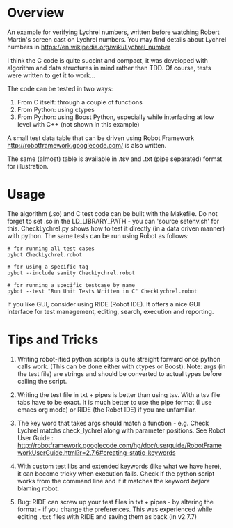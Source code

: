 # Overview

An example for verifying Lychrel numbers, written before watching Robert
Martin's screen cast on Lychrel numbers. You may find details about Lychrel
numbers in https://en.wikipedia.org/wiki/Lychrel_number

I think the C code is quite succint and compact, it was developed with algorithm
and data structures in mind rather than TDD. Of course, tests were written to
get it to work...

The code can be tested in two ways:

1. From C itself: through a couple of functions
2. From Python: using ctypes
3. From Python: using Boost Python, especially while interfacing at low level
   with C++ (not shown in this example)

A small test data table that can be driven using Robot Framework
http://robotframework.googlecode.com/ is also written. 

The same (almost) table is available in .tsv and .txt (pipe separated) format
for illustration.

# Usage

The algorithm (.so) and C test code can be built with the Makefile. Do not
forget to set .so in the LD_LIBRARY_PATH - you can 'source setenv.sh' for
this. CheckLychrel.py shows how to test it directly (in a data driven manner)
with python. The same tests can be run using Robot as follows:

    # for running all test cases
    pybot CheckLychrel.robot

    # for using a specific tag
    pybot --include sanity CheckLychrel.robot
    
    # for running a specific testcase by name
    pybot --test "Run Unit Tests Written in C" CheckLychrel.robot

If you like GUI, consider using RIDE (Robot IDE). It offers a nice GUI interface
for test management, editing, search, execution and reporting.

# Tips and Tricks

1. Writing robot-ified python scripts is quite straight forward once python
   calls work. (This can be done either with ctypes or Boost). Note: args (in
   the test file) are strings and should be converted to actual types before
   calling the script.

2. Writing the test file in txt + pipes is better than using tsv. With a tsv
   file tabs have to be exact. It is much better to use the pipe format (I use
   emacs org mode) or RIDE (the Robot IDE) if you are unfamiliar. 

3. The key word that takes args should match a function - e.g. Check Lychrel
   matchs check_lychrel along with parameter positions. See Robot User Guide :
   http://robotframework.googlecode.com/hg/doc/userguide/RobotFrameworkUserGuide.html?r=2.7.6#creating-static-keywords

4. With custom test libs and extended keywords (like what we have here), it can
   become tricky when execution fails. Check if the python script works from the
   command line and if it matches the keyword *before* blaming robot.

5. Bug: RIDE can screw up your test files in txt + pipes - by altering the
   format - if you change the preferences. This was experienced while editing
   `.txt` files with RIDE and saving them as back (in v2.7.7)


